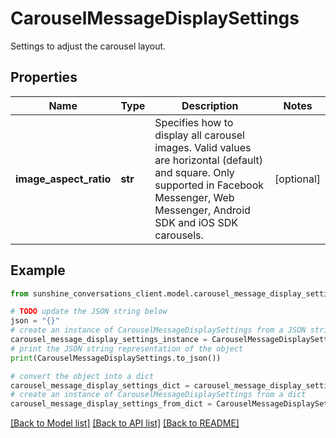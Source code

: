 # CarouselMessageDisplaySettings

Settings to adjust the carousel layout.

## Properties

Name | Type | Description | Notes
------------ | ------------- | ------------- | -------------
**image_aspect_ratio** | **str** | Specifies how to display all carousel images. Valid values are horizontal (default) and square. Only supported in Facebook Messenger, Web Messenger, Android SDK and iOS SDK carousels. | [optional] 

## Example

```python
from sunshine_conversations_client.model.carousel_message_display_settings import CarouselMessageDisplaySettings

# TODO update the JSON string below
json = "{}"
# create an instance of CarouselMessageDisplaySettings from a JSON string
carousel_message_display_settings_instance = CarouselMessageDisplaySettings.from_json(json)
# print the JSON string representation of the object
print(CarouselMessageDisplaySettings.to_json())

# convert the object into a dict
carousel_message_display_settings_dict = carousel_message_display_settings_instance.to_dict()
# create an instance of CarouselMessageDisplaySettings from a dict
carousel_message_display_settings_from_dict = CarouselMessageDisplaySettings.from_dict(carousel_message_display_settings_dict)
```
[[Back to Model list]](../README.md#documentation-for-models) [[Back to API list]](../README.md#documentation-for-api-endpoints) [[Back to README]](../README.md)


